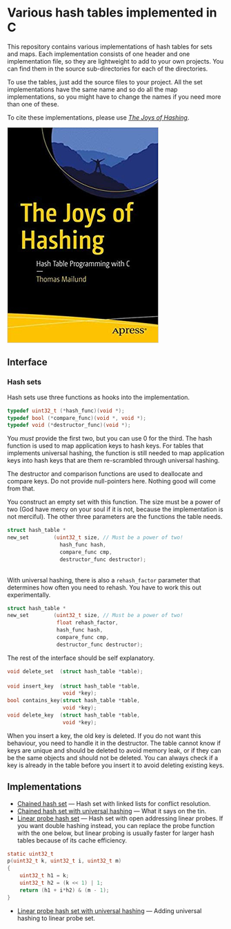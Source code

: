 # Various hash tables implemented in C

This repository contains various implementations of hash tables for sets and maps. Each implementation consists of one header and one implementation file, so they are lightweight to add to your own projects. You can find them in the source sub-directories for each of the directories.

To use the tables, just add the source files to your project. All the set implementations have the same name and so do all the map implementations, so you might have to change the names if you need more than one of these.

To cite these implementations, please use [*The Joys of Hashing*](https://amzn.to/2pngZQ0).

![](joys-of-hashing.jpg)

## Interface

### Hash sets

Hash sets use three functions as hooks into the implementation.

```c
typedef uint32_t (*hash_func)(void *);
typedef bool (*compare_func)(void *, void *);
typedef void (*destructor_func)(void *);
```

You *must* provide the first two, but you can use 0 for the third. The hash function is used to map application keys to hash keys. For tables that implements universal hashing, the function is still needed to map application keys into hash keys that are them re-scrambled through universal hashing.

The destructor and comparison functions are used to deallocate and compare keys. Do not provide null-pointers here. Nothing good will come from that.

You construct an empty set with this function. The size must be a power of two (God have mercy on your soul if it is not, because the implementation is not merciful). The other three parameters are the functions the table needs.

```c
struct hash_table *
new_set        (uint32_t size, // Must be a power of two!
                 hash_func hash,
                 compare_func cmp,
                 destructor_func destructor);
                    
```

With universal hashing, there is also a `rehash_factor` parameter that determines how often you need to rehash. You have to work this out experimentally.

```c
struct hash_table *
new_set        (uint32_t size, // Must be a power of two!
                float rehash_factor,
                hash_func hash,
                compare_func cmp,
                destructor_func destructor);
```
                
The rest of the interface should be self explanatory.
                
```c
void delete_set  (struct hash_table *table);

void insert_key  (struct hash_table *table,
                  void *key);
bool contains_key(struct hash_table *table,
                  void *key);
void delete_key  (struct hash_table *table,
                  void *key);
```

When you insert a key, the old key is deleted. If you do not want this behaviour, you need to handle it in the destructor. The table cannot know if keys are unique and should be deleted to avoid memory leak, or if they can be the same objects and should not be deleted. You can always check if a key is already in the table before you insert it to avoid deleting existing keys.



## Implementations

* [Chained hash set](ChainedHashSet/source) — Hash set with linked lists for conflict resolution.
* [Chained hash set with universal hashing](ChainedUniversalHashSet/source) — What it says on the tin.
* [Linear probe hash set](LinearProbeHashSet/source) — Hash set with open addressing linear probes. If you want double hashing instead, you can replace the probe function with the one below, but linear probing is usually faster for larger hash tables because of its cache efficiency.

```c
static uint32_t
p(uint32_t k, uint32_t i, uint32_t m)
{
    uint32_t h1 = k;
    uint32_t h2 = (k << 1) | 1;
    return (h1 + i*h2) & (m - 1);
}
```

* [Linear probe hash set with universal hashing](LinearProbeUniversalHashSet/source) — Adding universal hashing to linear probe set.


